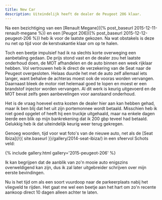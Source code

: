 ```yaml
---
title: New Car
description: Uiteindelijk heeft de dealer de Peugeot 206 klaar.
---
```


Na een bezichtiging van een [Renault Megane]({% post_baseurl 2015-12-11-renault-megane %}) en een [Peugot 206]({% post_baseurl 2015-12-12-peugeot-206 %}) heb ik voor de laatste gekozen. Na wat obstakels is deze nu net op tijd voor de kerstvakantie klaar om op te halen.

<!--more-->

Toch een beetje impulsief had ik na slechts korte overweging een aanbetaling gedaan. De prijs stond vast en de dealer zou het laatste onderhoud doen, de MOT afhandelen en de auto binnen een week rijklaar hebben. Vol vertrouwen heb ik direct de verzekering van de Seat naar de Peugeot overgesloten. Helaas duurde het  met de auto zelf allemaal iets langer, want behalve de achteras moest ook de vooras worden vervangen. Daarnaast bleek de motor niet helemaal goed te lopen en moest er een brandstof injector worden vervangen. Al dit werk is keurig uitgevoerd en de MOT bevat zelfs geen aanbevelingen voor aanstaand onderhoud.

Het is de vraag hoeveel extra kosten de dealer hier aan kan hebben gehad, maar ik ben blij dat het uit zijn portemonnee wordt betaald. Misschien heb ik niet goed opgelet of heeft hij een truckje uitgehaald, maar na enkele dagen leerde een blik op mijn bankrekening dat ik 200 gbp teveel had betaald. Gelukkig heb ik dat uiteindelijk keurig weer terug gekregen.

Genoeg woorden, tijd voor wat foto's van de nieuwe auto, net als de [Seat Ibiza](/{{ site.baseurl }}/gallery/2014-seat-ibiza/) in een sfeervol Schots veld:

{% include gallery.html gallery='2015-peugeot-206' %}

Ik kan begrijpen dat de aanblik van zo'n mooie auto enigszins overweldigend kan zijn, dus ik zal later uitgebreider schrijven over mijn eerste bevindingen.

Nu is het tijd om als een soort vuurdoop naar de parkeerplaats nabij het vliegveld te rijden. Het gaat me wel een beetje aan het hart om zo'n recente aankoop direct 10 dagen alleen achter te laten.